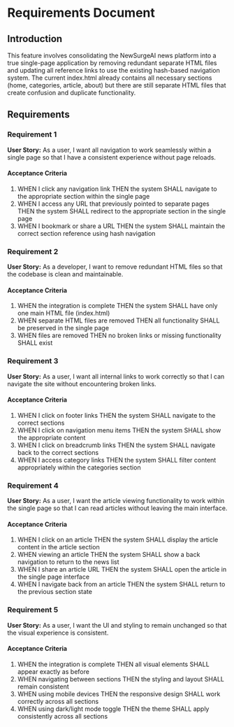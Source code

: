 # Requirements Document

## Introduction

This feature involves consolidating the NewSurgeAI news platform into a true single-page application by removing redundant separate HTML files and updating all reference links to use the existing hash-based navigation system. The current index.html already contains all necessary sections (home, categories, article, about) but there are still separate HTML files that create confusion and duplicate functionality.

## Requirements

### Requirement 1

**User Story:** As a user, I want all navigation to work seamlessly within a single page so that I have a consistent experience without page reloads.

#### Acceptance Criteria

1. WHEN I click any navigation link THEN the system SHALL navigate to the appropriate section within the single page
2. WHEN I access any URL that previously pointed to separate pages THEN the system SHALL redirect to the appropriate section in the single page
3. WHEN I bookmark or share a URL THEN the system SHALL maintain the correct section reference using hash navigation

### Requirement 2

**User Story:** As a developer, I want to remove redundant HTML files so that the codebase is clean and maintainable.

#### Acceptance Criteria

1. WHEN the integration is complete THEN the system SHALL have only one main HTML file (index.html)
2. WHEN separate HTML files are removed THEN all functionality SHALL be preserved in the single page
3. WHEN files are removed THEN no broken links or missing functionality SHALL exist

### Requirement 3

**User Story:** As a user, I want all internal links to work correctly so that I can navigate the site without encountering broken links.

#### Acceptance Criteria

1. WHEN I click on footer links THEN the system SHALL navigate to the correct sections
2. WHEN I click on navigation menu items THEN the system SHALL show the appropriate content
3. WHEN I click on breadcrumb links THEN the system SHALL navigate back to the correct sections
4. WHEN I access category links THEN the system SHALL filter content appropriately within the categories section

### Requirement 4

**User Story:** As a user, I want the article viewing functionality to work within the single page so that I can read articles without leaving the main interface.

#### Acceptance Criteria

1. WHEN I click on an article THEN the system SHALL display the article content in the article section
2. WHEN viewing an article THEN the system SHALL show a back navigation to return to the news list
3. WHEN I share an article URL THEN the system SHALL open the article in the single page interface
4. WHEN I navigate back from an article THEN the system SHALL return to the previous section state

### Requirement 5

**User Story:** As a user, I want the UI and styling to remain unchanged so that the visual experience is consistent.

#### Acceptance Criteria

1. WHEN the integration is complete THEN all visual elements SHALL appear exactly as before
2. WHEN navigating between sections THEN the styling and layout SHALL remain consistent
3. WHEN using mobile devices THEN the responsive design SHALL work correctly across all sections
4. WHEN using dark/light mode toggle THEN the theme SHALL apply consistently across all sections